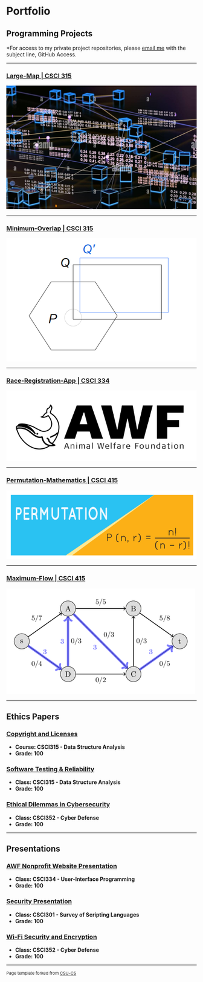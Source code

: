 Portfolio
=========

Programming Projects
--------------------

*For access to my private project repositories, please [email me](mailto:example@csustudent.net?subject=GitHub%20Access) with the subject line, GitHub Access.

---
### [Large-Map | CSCI 315](https://sanchez-rickc137.github.io/Large-Map.html)

[![Large-Map](images/Map.jpg)](https://sanchez-rickc137.github.io/Large-Map.html)

---
### [Minimum-Overlap | CSCI 315](https://sanchez-rickc137.github.io/Minimum-Overlap.html)

[![Minimum-Overlap](images/MinOverlap.png)](https://sanchez-rickc137.github.io/Minimum-Overlap.html)

---
### [Race-Registration-App | CSCI 334](https://sanchez-rickc137.github.io/Race-Registration-App.html)

[![Race-Registration-App](images/AWF_1.png)](https://sanchez-rickc137.github.io/Race-Registration-App.html)

---
### [Permutation-Mathematics | CSCI 415](https://sanchez-rickc137.github.io/Permutation-Mathematics.html)

[![Permutation-Mathematics](images/Permutation.png)](https://sanchez-rickc137.github.io/Permutation-Mathematics.html)

---
### [Maximum-Flow | CSCI 415](https://sanchez-rickc137.github.io/Maximum-Flow.html)

[![Maximum-Flow](images/MaxFlow.png)](https://sanchez-rickc137.github.io/Maximum-Flow.html)

---

Ethics Papers
-------------

### [Copyright and Licenses](https://github.com/Sanchez-RickC137/Sanchez-RickC137.github.io/blob/master/pdf/Copyright%20and%20Licenses.pdf)

-   **Course: CSCI315 - Data Structure Analysis**  
-   **Grade: 100**

### [Software Testing & Reliability](https://github.com/Sanchez-RickC137/Sanchez-RickC137.github.io/blob/master/pdf/Software%20Testing%20%26%20Reliability.pdf)

-   **Class: CSCI315 - Data Structure Analysis** 
-   **Grade: 100**

### [Ethical Dilemmas in Cybersecurity](https://github.com/Sanchez-RickC137/Sanchez-RickC137.github.io/blob/master/pdf/Ethical%20Dilemmas%20in%20Cybersecurity.pdf)

-   **Class: CSCI352 - Cyber Defense** 
-   **Grade: 100**

---

Presentations
-------------

### [AWF Nonprofit Website Presentation](https://youtu.be/hcZogURE6EU/.)

- **Class: CSCI334 - User-Interface Programming** 
- **Grade: 100**


### [Security Presentation](https://youtu.be/17P3c9-l7XY/.)

- **Class: CSCI301 - Survey of Scripting Languages** 
- **Grade: 100**


### [Wi-Fi Security and Encryption](https://github.com/Sanchez-RickC137/Sanchez-RickC137.github.io/blob/master/pdf/Wi-FI%20Security%20and%20Encryption.pdf)

- **Class: CSCI352 - Cyber Defense** 
- **Grade: 100**

---

<p style="font-size:11px">Page template forked from <a href="https://github.com/csu-cs/csci-portfolio">CSU-CS</a></p>
<!-- Remove above link if you don't want to attributive -->
